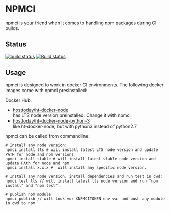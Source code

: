 # NPMCI
npmci is your friend when it comes to handling npm packages during CI builds.

## Status
[![build status](https://gitlab.com/pushrocks/npmci/badges/master/build.svg)](https://gitlab.com/pushrocks/npmci/commits/master)
[![Build status](https://ci.appveyor.com/api/projects/status/7h4qq2qtrke5a9vj/branch/master?svg=true)](https://ci.appveyor.com/project/philkunz/npmci/branch/master)

## Usage
npmci is designed to work in docker CI environments. The following docker images come with npmci presinstalled:

Docker Hub:

* [hosttoday/ht-docker-node](https://hub.docker.com/r/hosttoday/ht-docker-node/)  
has LTS node version preinstalled. Change it with npmci
* [hosttoday/ht-docker-node-python-3](https://hub.docker.com/r/hosttoday/ht-docker-node-python3/)  
like ht-docker-node, but with python3 instead of python2.7

npmci can be called from commandline:
```shell
# Install any node version:
npmci install lts # will install latest LTS node version and update PATH for node and npm versions
npmci install stable # will install latest stable node version and update PAth for node and npm
npmci install x.x.x #  will install any specific node version.

# Install any node version, install dependencies and run test in cwd:
npmci test lts // will install latest lts node version and run "npm install" and "npm test".

# publish npm module
npmci publish // will look vor $NPMCITOKEN env var and push any module in cwd to npm   
```

